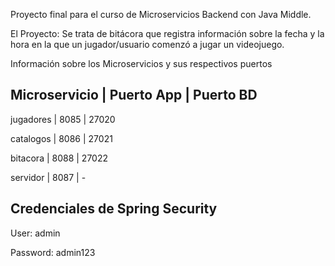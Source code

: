 Proyecto final para el curso de Microservicios Backend con Java Middle.

El Proyecto: Se trata de bitácora que registra información sobre la fecha y la hora en la que un jugador/usuario comenzó a jugar un videojuego.


Información sobre los Microservicios y sus respectivos puertos  

Microservicio | Puerto App | Puerto BD
----------------------------------------
jugadores     | 8085       | 27020  

catalogos     | 8086       | 27021  

bitacora      | 8088       | 27022  

servidor      | 8087       | -  


Credenciales de Spring Security
----------------------------------------

User: admin  

Password: admin123
